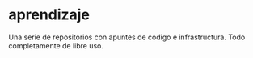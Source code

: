 # aprendizaje
Una serie de repositorios con apuntes de codigo e infrastructura. Todo completamente de libre uso.
